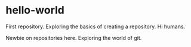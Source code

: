 # hello-world
First repository. Exploring the basics of creating a repository.
Hi humans.

Newbie on repositories here. Exploring the world of git.
